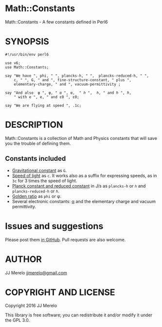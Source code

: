 Math::Constants
====

Math::Constants - A few constants defined in Perl6

SYNOPSIS
========

	#!/usr/bin/env perl6
	
	use v6;
    use Math::Constants;

	say "We have ", phi, " ", plancks-h, " ",  plancks-reduced-h, " ", 
	    c, " ", G, " and ", fine-structure-constant, " plus ",
	    elementary-charge, " and ", vacuum-permittivity ;
		
	say "And also  φ ", φ, " α ", α,  " ℎ ",  ℎ, " and ℏ ", ℏ,
	    " with e ", e, " and ε0 ", ε0;

	say "We are flying at speed ", .1c;

DESCRIPTION
===========

Math::Constants is a collection of Math and Physics constants that
will save you the trouble of defining them.

## Constants included

* [Gravitational constant](https://en.wikipedia.org/wiki/Gravitational_constant) as `G`.
* [Speed of light](https://en.wikipedia.org/wiki/Speed_of_light) as `c`. It works also as a suffix for expressing speeds, as in `3c` for 3 times the speed of light. 
* [Planck constant and reduced constant](https://en.wikipedia.org/wiki/Planck_constant)
in J/s
as `plancks-h` or `ℎ` and `plancks-reduced-h` or `ℏ`.
* [Golden ratio](https://en.wikipedia.org/wiki/Golden_ratio) as `phi`
  or φ.
* Several electronic constants: [α](https://en.wikipedia.org/wiki/Fine-structure_constant) and the elementary charge and vacuum permittivity. 

Issues and suggestions
======================

Please post them [in GitHub](https://github.com/JJ/p6-math-constants/issues). Pull requests are also welcome.

AUTHOR
======

JJ Merelo <jjmerelo@gmail.com>

COPYRIGHT AND LICENSE
=====================

Copyright 2016 JJ Merelo

This library is free software; you can redistribute it and/or modify
it under the GPL 3.0.


